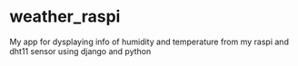 # weather_raspi

My app for dysplaying info of humidity and temperature from my raspi and dht11 sensor using django and python
